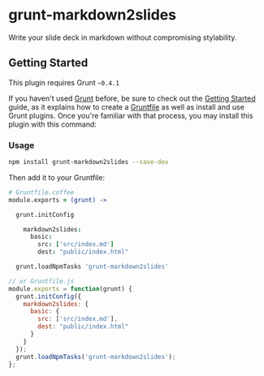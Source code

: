 # grunt-markdown2slides

Write your slide deck in markdown without compromising stylability.

## Getting Started

This plugin requires Grunt `~0.4.1`

If you haven't used [Grunt](http://gruntjs.com/) before, be sure to check out the [Getting Started](http://gruntjs.com/getting-started) guide, as it explains how to create a [Gruntfile](http://gruntjs.com/sample-gruntfile) as well as install and use Grunt plugins. Once you're familiar with that process, you may install this plugin with this command:

### Usage

```sh
npm install grunt-markdown2slides --save-dev
```

Then add it to your Gruntfile:

```coffee
# Gruntfile.coffee
module.exports = (grunt) ->

  grunt.initConfig

    markdown2slides:
      basic:
        src: ['src/index.md']
        dest: "public/index.html"

  grunt.loadNpmTasks 'grunt-markdown2slides'
```

```js
// or Gruntfile.js
module.exports = function(grunt) {
  grunt.initConfig({
    markdown2slides: {
      basic: {
        src: ['src/index.md'],
        dest: "public/index.html"
      }
    }
  });
  grunt.loadNpmTasks('grunt-markdown2slides');
};
```